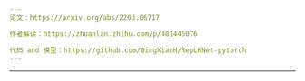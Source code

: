 ```yaml
---
论文：https://arxiv.org/abs/2203.06717

作者解读：https://zhuanlan.zhihu.com/p/481445076

代码 and 模型：https://github.com/DingXiaoH/RepLKNet-pytorch
---
```


------



